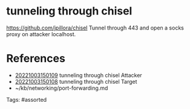 # tunneling through chisel
https://github.com/jpillora/chisel
Tunnel through 443 and open a socks proxy on attacker localhost.

# References
- [20221003150109](/zet/20221003150109/README.md) tunneling through chisel Attacker
- [20221003150108](/zet/20221003150108/README.md) tunneling through chisel Target
- ~/kb/networking/port-forwarding.md

Tags:
    #assorted
